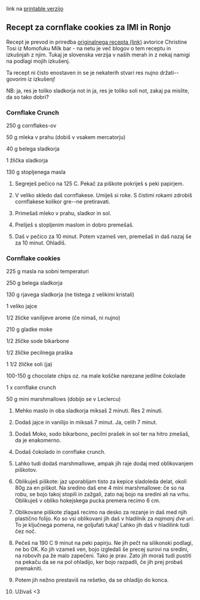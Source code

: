 link na [printable verzijo](cornflake_cookies.pdf)

## Recept za cornflake cookies za IMI in Ronjo

Recept je prevod in priredba [originalnega recepta (link)](https://wearenotmartha.com/momofuku-milk-bars-cornflake-chip-marshmallow-cookies/) avtorice Christine Tosi iz Momofuku Milk bar - na netu je več blogov o tem receptu in izkušnjah z njim. Tukaj je slovenska verzija v naših merah in z nekaj namigi na podlagi mojih izkušenj. 

Ta recept ni čisto enostaven in se je nekaterih stvari res nujno držati--govorim iz izkušenj!

NB: ja, res je toliko sladkorja not in ja, res je toliko soli not, zakaj pa mislite, da so tako dobri?

### Cornflake Crunch

250 g cornflakes-ov

50 g mleka v prahu (dobiš v vsakem mercatorju)

40 g belega sladkorja

1 žlička sladkorja

130 g stopljenega masla


1. Segreješ pečico na 125 C. Pekač za piškote pokriješ s peki papirjem. 

2. V veliko skledo daš cornflakese. Umiješ si roke. S čistimi rokami zdrobiš cornflakese kolikor gre--ne pretiravati. 
3. Primešaš mleko v prahu, sladkor in sol.

4. Preliješ s stopljenim maslom in dobro premešaš. 

5. Daš v pečico za 10 minut. Potem vzameš ven, premešaš in daš nazaj še za 10 minut.  Ohladiš. 

### Cornflake cookies

225 g masla na sobni temperaturi

250 g belega sladkorja

130 g rjavega sladkorja (ne tistega z velikimi kristali)

1 veliko jajce

1/2 žlićke vanilijeve arome (če nimaš, ni nujno)

210 g gladke moke 

1/2 žličke sode bikarbone

1/2 žličke pecilnega praška

1 1/2 žličke soli (ja)

100-150 g chocolate chips oz. na male koščke narezane jedilne čokolade

1 x cornflake crunch

50 g mini marshmallows (dobijo se v Leclercu)


1. Mehko maslo in oba sladkorja miksaš 2 minuti. Res 2 minuti.

2. Dodaš jajce in vanilijo in miksaš 7 minut. Ja, celih 7 minut. 

3. Dodaš Moko, sodo bikarbono, pecilni prašek in sol ter na hitro zmešaš, da je enakomerno.

4. Dodaš čokolado in cornflake crunch. 

5. Lahko tudi dodaš marshmallowe, ampak jih raje dodaj med oblikovanjem piškotov. 

6. Oblikuješ piškote: jaz uporabljam tisto za kepice sladoleda delat, okoli 80g za en piškot. Na sredino daš ene 4 mini marshmallowe: če so na robu, se bojo takoj stopili in zažgali, zato naj bojo na sredini ali na vrhu. Oblikuješ v obliko hokejskega pucka premera recimo 6 cm. 

7. Oblikovane piškote zlagaš recimo na desko za rezanje in daš med njih plastično folijo. Ko so vsi oblikovani jih daš v hladilnik za *najmanj dve uri*. To je ključnega pomena, ne goljufati tukaj! Lahko jih daš v hladilink tudi čez noč.

8. Pečeš na 190 C 9 minut na peki papirju. Ne jih pečt na silikonski podlagi, ne bo OK. Ko jih vzameš ven, bojo izgledali še precej surovi na sredini, na robovih pa že malo zapečeni. Tako je prav. Zato jih moraš tudi pustiti na pekaču da se na pol ohladijo, ker bojo razpadli, če jih prej probaš premakniti. 

9. Potem jih nežno prestaviš na rešetko, da se ohladijo do konca. 

10. Uživaš <3

